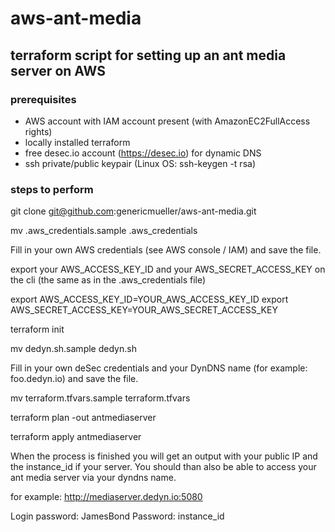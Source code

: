 # aws-ant-media

## terraform script for setting up an ant media server on AWS

### prerequisites ###

- AWS account with IAM account present (with AmazonEC2FullAccess rights)
- locally installed terraform
- free desec.io account (https://desec.io) for dynamic DNS
- ssh private/public keypair (Linux OS: ssh-keygen -t rsa)

### steps to perform

git clone git@github.com:genericmueller/aws-ant-media.git

mv .aws_credentials.sample .aws_credentials

Fill in your own AWS credentials (see AWS console / IAM) and save the file.

export your AWS_ACCESS_KEY_ID and your AWS_SECRET_ACCESS_KEY on the cli (the same as in the .aws_credentials file)

export AWS_ACCESS_KEY_ID=YOUR_AWS_ACCESS_KEY_ID
export AWS_SECRET_ACCESS_KEY=YOUR_AWS_SECRET_ACCESS_KEY

terraform init

mv dedyn.sh.sample dedyn.sh

Fill in your own deSec credentials and your DynDNS name (for example: foo.dedyn.io) and save the file.

mv terraform.tfvars.sample terraform.tfvars

terraform plan -out antmediaserver

terraform apply antmediaserver

When the process is finished you will get an output with your public IP and the instance_id if your server. You should than also be able to access your ant media server via your dyndns name.

for example: http://mediaserver.dedyn.io:5080

Login password: JamesBond
Password: instance_id
